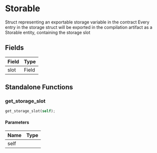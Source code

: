# Storable

Struct representing an exportable storage variable in the contract Every entry in the storage struct will be exported in the compilation artifact as a Storable entity, containing the storage slot

## Fields
| Field | Type |
| --- | --- |
| slot | Field |

## Standalone Functions

### get_storage_slot

```rust
get_storage_slot(self);
```

#### Parameters
| Name | Type |
| --- | --- |
| self |  |

